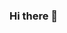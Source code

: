 ### Hi there 👋

<!--
I’m a second-year computer science student at the Open University of Israel. My passion lies in coding, problem-solving, and building innovative solutions. Currently, I work with C and Java, and I’m actively seeking opportunities for jobs and projects.
**maximShitik/maximShitik** is a ✨ _special_ ✨ repository because its `README.md` (this file) appears on your GitHub profile.

Here are some ideas to get you started:

- 🔭 I’m currently working on 
Exploring algorithms and data structures
Contributing to open-source projects
Building personal projects to enhance my skills
- 🌱 I’m currently learning 
Advanced data structures
Web development (c,java)
Version control with Git
- 👯 I’m looking to collaborate on ...
- 🤔 I’m looking for help with ...
- 💬 Ask me about 


Looking forward to connecting with fellow developers and learning together! 😊


- 📫 How to reach me: ...
- 😄 Pronouns: ...
- ⚡ Fun fact: ...
-->
